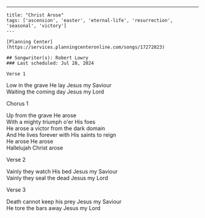 ---
    title: "Christ Arose"
    tags: ['ascension', 'easter', 'eternal-life', 'resurrection', 'seasonal', 'victory']
    ---

    [Planning Center](https://services.planningcenteronline.com/songs/17272823)

    ## Songwriter(s): Robert Lowry
    ### Last scheduled: Jul 28, 2024          

    Verse 1  
  
Low in the grave He lay Jesus my Saviour  
Waiting the coming day Jesus my Lord  
  
Chorus 1  
  
Up from the grave He arose  
With a mighty triumph o'er His foes  
He arose a victor from the dark domain  
And He lives forever with His saints to reign  
He arose He arose  
Hallelujah Christ arose  
  
Verse 2  
  
Vainly they watch His bed Jesus my Saviour  
Vainly they seal the dead Jesus my Lord  
  
Verse 3  
  
Death cannot keep his prey Jesus my Saviour  
He tore the bars away Jesus my Lord
    